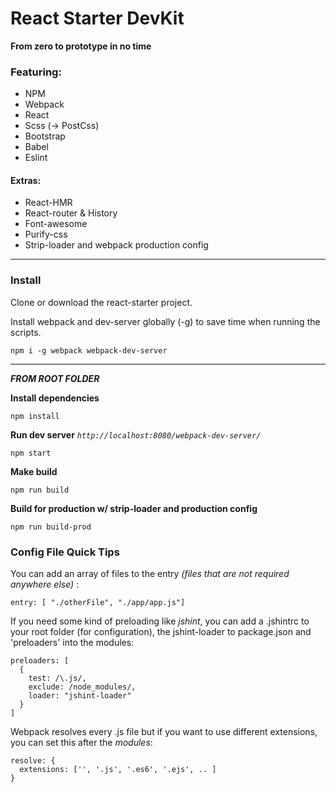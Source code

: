 # React Starter DevKit

**From zero to prototype in no time**

### Featuring:
* NPM
* Webpack
* React
* Scss (-> PostCss)
* Bootstrap
* Babel
* Eslint

#### Extras:
* React-HMR
* React-router & History
* Font-awesome
* Purify-css
* Strip-loader and webpack production config

---

### Install

Clone or download the react-starter project.

Install webpack and dev-server globally (-g) to save time when running the scripts.

```
npm i -g webpack webpack-dev-server
```
---
***FROM ROOT FOLDER***

**Install dependencies**
```
npm install
```

**Run dev server** *`http://localhost:8080/webpack-dev-server/`*
```
npm start
```  

**Make build**
```
npm run build
```

**Build for production w/ strip-loader and production config**
```
npm run build-prod
```


### Config File Quick Tips  

You can add an array of files to the entry *(files that are not required anywhere else)* :

```
entry: [ "./otherFile", "./app/app.js"]
```  

If you need some kind of preloading like *jshint*, you can add a .jshintrc to your root folder (for configuration), the jshint-loader to package.json and 'preloaders' into the modules:  
```
preloaders: [
  {
    test: /\.js/,
    exclude: /node_modules/,
    loader: "jshint-loader"
  }
]
```

Webpack resolves every .js file but if you want to use different extensions, you can set this after the *modules*:  
```
resolve: {
  extensions: ['', '.js', '.es6', '.ejs', .. ]
}
```
